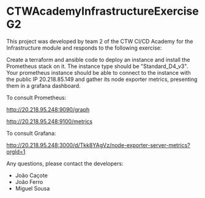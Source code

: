 # CTWAcademyInfrastructureExerciseG2

This project was developed by team 2 of the CTW CI/CD Academy for the Infrastructure module and responds to the following exercise:

  Create a terraform and ansible code to deploy an instance and install the Prometheus stack on it. The instance type should be "Standard_D4_v3". Your             prometheus instance should be able to connect to the instance with the public IP 20.218.85.149 and gather its node exporter metrics, presenting them in a       grafana dashboard.

To consult Prometheus:

http://20.218.95.248:9090/graph

http://20.218.95.248:9100/metrics

To consult Grafana: 

http://20.218.95.248:3000/d/Tkk8YAgVz/node-exporter-server-metrics?orgId=1

Any questions, please contact the developers: 

- João Caçote
- João Ferro
- Miguel Sousa
